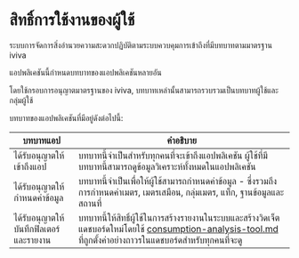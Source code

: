 # สิทธิ์การใช้งานของผู้ใช้

ระบบการจัดการสิ่งอำนวยความสะดวกปฏิบัติตามระบบควบคุมการเข้าถึงที่มีบทบาทตามมาตรฐาน iviva

แอปพลิเคชันนี้กำหนดบทบาทของแอปพลิเคชันหลายอัน

โดยใช้กรอบการอนุญาตมาตรฐานของ iviva, บทบาทเหล่านั้นสามารถรวบรวมเป็นบทบาทผู้ใช้และกลุ่มผู้ใช้



บทบาทของแอปพลิเคชันที่มีอยู่ดังต่อไปนี้:

| บทบาทแอป                            | คำอธิบาย                                                                                                                                                                                                                                                                |
| ----------------------------------- | -------------------------------------------------------------------------------------------------------------------------------------------------------------------------------------------------------------------------------------------------------------------------- |
| ได้รับอนุญาตให้เข้าถึงแอป               | บทบาทนี้จำเป็นสำหรับทุกคนที่จะเข้าถึงแอปพลิเคชัน ผู้ใช้ที่มีบทบาทนี้สามารถดูข้อมูลวิเคราะห์ทั้งหมดในแอปพลิเคชัน                                                                                                                                           |
| ได้รับอนุญาตให้กำหนดค่าข้อมูล           | บทบาทนี้จำเป็นเพื่อให้ผู้ใช้สามารถกำหนดค่าข้อมูล - ซึ่งรวมถึงการกำหนดค่าเมตร, เมตรเสมือน, กลุ่มเมตร, แท็ก, ฐานข้อมูลและสถานที่                                                                                                              |
| ได้รับอนุญาตให้บันทึกฟิลเตอร์และรายงาน | บทบาทนี้ให้สิทธิ์ผู้ใช้ในการสร้างรายงานในระบบและสร้างวิดเจ็ตแดชบอร์ดใหม่โดยใช้ [consumption-analysis-tool.md](operational-guide/consumption-analysis-tool.md "mention") ที่ถูกตั้งค่าอย่างถาวรในแดชบอร์ดสำหรับทุกคนที่จะดู |
